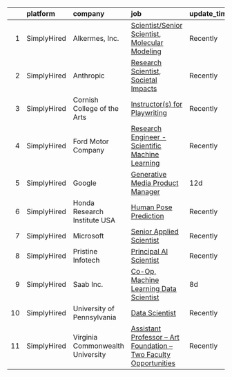 

|    | platform    | company                          | job                                                                                                                                                                         | update_time   | location            |
|---:|:------------|:---------------------------------|:----------------------------------------------------------------------------------------------------------------------------------------------------------------------------|:--------------|:--------------------|
|  1 | SimplyHired | Alkermes, Inc.                   | [Scientist/Senior Scientist, Molecular Modeling](https://www.simplyhired.com/job/YP1_w1Ll_2cFnwkevz9yjk-EVOMadq3N5abrSebnz9Lb3U7JccDTQQ?q=generative+art)                   | Recently      | Waltham, MA         |
|  2 | SimplyHired | Anthropic                        | [Research Scientist, Societal Impacts](https://www.simplyhired.com/job/I5uaLHQ-54i13t29C5vPB6jmQJEyIXclPzOqpIlNyPzQ-5CiGyZIvA?q=generative+art)                             | Recently      | San Francisco, CA   |
|  3 | SimplyHired | Cornish College of the Arts      | [Instructor(s) for Playwriting](https://www.simplyhired.com/job/aBVnBGbxQOzclFQkDEABrH5AiEbUhQitfoAazLXgclS0VL2MwP43yA?q=generative+art)                                    | Recently      | Seattle, WA         |
|  4 | SimplyHired | Ford Motor Company               | [Research Engineer - Scientific Machine Learning](https://www.simplyhired.com/job/fMENtlVdbJR5mOVHzmYRpQWXKUKG6Zisr1pssq0FhQdxoY_Dt-2xGA?q=generative+art)                  | Recently      | Dearborn, MI        |
|  5 | SimplyHired | Google                           | [Generative Media Product Manager](https://www.simplyhired.com/job/uqIc-sgUcwgM5htIQCMO84aE_ZijcHOm8me38qdTsMKqYGvHGrTy8A?q=generative+art)                                 | 12d           | Mountain View, CA   |
|  6 | SimplyHired | Honda Research Institute USA     | [Human Pose Prediction](https://www.simplyhired.com/job/W3KurjIJYH4cBlyfiCq3Ya1pIYRo4_VVhb5MYbenE9DJzz7MjqqKww?q=generative+art)                                            | Recently      | San Jose, CA        |
|  7 | SimplyHired | Microsoft                        | [Senior Applied Scientist](https://www.simplyhired.com/job/xGIW53-mKqAwZSme2WRyeAj9Nl2kbKOxKestWaNk_CDBIuOojR4F2Q?q=generative+art)                                         | Recently      | Redmond, WA         |
|  8 | SimplyHired | Pristine Infotech                | [Principal AI Scientist](https://www.simplyhired.com/job/RNjpEncCZuG3SjbNJM5dLKG_cw-zRiGjl_XwXDJO-4SKsz4Z4rIj5Q?q=generative+art)                                           | Recently      | Boston, MA          |
|  9 | SimplyHired | Saab Inc.                        | [Co-Op, Machine Learning Data Scientist](https://www.simplyhired.com/job/9cGqye45eZwSv9MU5uMZk3QG8bJDuIBRTw9Lgxhxn0lH8Db6z05laQ?q=generative+art)                           | 8d            | Remote +2 locations |
| 10 | SimplyHired | University of Pennsylvania       | [Data Scientist](https://www.simplyhired.com/job/FAoGaEcQ0W06_MznOz5cmPJn4odWJDeYUUg9PTcyQ4m18R4lMz8Siw?q=generative+art)                                                   | Recently      | Philadelphia, PA    |
| 11 | SimplyHired | Virginia Commonwealth University | [Assistant Professor – Art Foundation – Two Faculty Opportunities](https://www.simplyhired.com/job/ku9MBw5kjdqpEYDpN3x31H-xWeUve0J9cTsyWs1nt1f70SFJ4JqDTA?q=generative+art) | Recently      | Richmond, VA        |